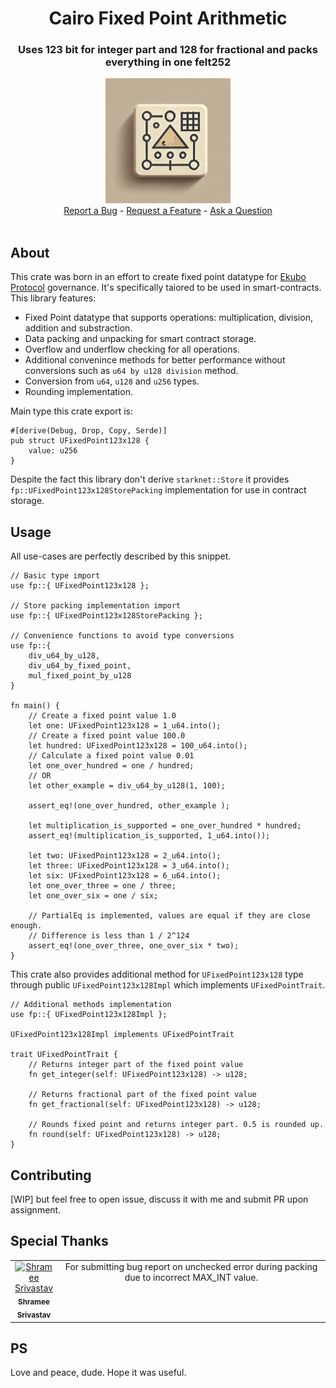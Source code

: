 <div align="center">
  <h1 align="center">Cairo Fixed Point Arithmetic</h1>
  <h3 align="center">Uses 123 bit for integer part and 128 for fractional and packs everything in one felt252 </h3>
  <img src="https://raw.githubusercontent.com/baitcode/cairo-fixed-point-arithmetic/refs/heads/main/assets/fixed_point_arithmetics.webp" height="200">
  <br />

  <div style="text-align: center;">  
  <a href="https://github.com/baitcode/cairo-fixed-point-arithmetic/issues/new?assignees=&labels=bug&template=bug_report.md&title=bug%3A+">Report a Bug</a>
  -
  <a href="https://github.com/baitcode/cairo-fixed-point-arithmetic/issues/new?assignees=&labels=enhancement&template=new_feature.md&title=feat%3A+">Request a Feature</a>
  -
  <a href="https://github.com/baitcode/cairo-fixed-point-arithmetic/discussions">Ask a Question</a>
  </div>
  <br />

</div>

## About

This crate was born in an effort to create fixed point datatype for [Ekubo Protocol](https://ekubo.org/) governance. It's specifically taiored to be used in smart-contracts. This library features:

- Fixed Point datatype that supports operations: multiplication, division, addition and substraction.
- Data packing and unpacking for smart contract storage.
- Overflow and underflow checking for all operations.
- Additional convenince methods for better performance without conversions such as `u64 by u128 division` method.
- Conversion from `u64`, `u128` and `u256` types.
- Rounding implementation.

Main type this crate export is:

```cairo
#[derive(Debug, Drop, Copy, Serde)]
pub struct UFixedPoint123x128 { 
    value: u256
}
```

Despite the fact this library don't derive `starknet::Store` it provides `fp::UFixedPoint123x128StorePacking` implementation for use in contract storage.

## Usage

All use-cases are perfectly described by this snippet.

```cairo
// Basic type import
use fp::{ UFixedPoint123x128 };

// Store packing implementation import
use fp::{ UFixedPoint123x128StorePacking };

// Convenience functions to avoid type conversions
use fp::{
    div_u64_by_u128, 
    div_u64_by_fixed_point, 
    mul_fixed_point_by_u128
}

fn main() {
    // Create a fixed point value 1.0
    let one: UFixedPoint123x128 = 1_u64.into();
    // Create a fixed point value 100.0
    let hundred: UFixedPoint123x128 = 100_u64.into();
    // Calculate a fixed point value 0.01
    let one_over_hundred = one / hundred;
    // OR
    let other_example = div_u64_by_u128(1, 100);

    assert_eq!(one_over_hundred, other_example );
    
    let multiplication_is_supported = one_over_hundred * hundred;
    assert_eq!(multiplication_is_supported, 1_u64.into());
    
    let two: UFixedPoint123x128 = 2_u64.into();
    let three: UFixedPoint123x128 = 3_u64.into();
    let six: UFixedPoint123x128 = 6_u64.into();
    let one_over_three = one / three;
    let one_over_six = one / six;

    // PartialEq is implemented, values are equal if they are close enough.
    // Difference is less than 1 / 2^124
    assert_eq!(one_over_three, one_over_six * two);
}
```

This crate also provides additional method for `UFixedPoint123x128` type through public 
`UFixedPoint123x128Impl` which implements `UFixedPointTrait`. 

```cairo
// Additional methods implementation
use fp::{ UFixedPoint123x128Impl };

UFixedPoint123x128Impl implements UFixedPointTrait 

trait UFixedPointTrait {
    // Returns integer part of the fixed point value
    fn get_integer(self: UFixedPoint123x128) -> u128;

    // Returns fractional part of the fixed point value
    fn get_fractional(self: UFixedPoint123x128) -> u128;
    
    // Rounds fixed point and returns integer part. 0.5 is rounded up.
    fn round(self: UFixedPoint123x128) -> u128;
}
```

## Contributing

[WIP] but feel free to open issue, discuss it with me and submit PR upon assignment.

## Special Thanks

<markdown-accessiblity-table data-catalyst=""><table>
<tbody>
<tr>
<td align="center" valign="top" width="14.28%">
<a href="https://github.com/shramee">
<img src="https://avatars.githubusercontent.com/u/11048263?v=4?v=4?s=100" width="100px;" alt="Shramee Srivastav" style="max-width: 100%;">
<br>
<sub><b>Shramee Srivastav</b></sub>
</a>
<br>
</td>      
<td align="center" valign="top">
For submitting bug report on unchecked error during packing due to incorrect MAX_INT value.
</td>
</tr>
</tbody>
</table>
</markdown-accessiblity-table>

## PS

Love and peace, dude. Hope it was useful.
